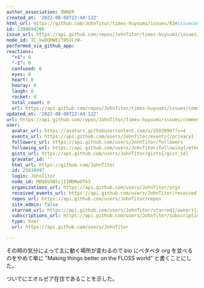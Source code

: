 ```yaml
---
author_association: OWNER
created_at: '2022-08-08T22:44:12Z'
html_url: https://github.com/JohnTitor/times-huyuumi/issues/83#issuecomment-1208694206
id: 1208694206
issue_url: https://api.github.com/repos/JohnTitor/times-huyuumi/issues/83
node_id: IC_kwDOHWEcT85ICzW-
performed_via_github_app: 
reactions:
  "+1": 0
  "-1": 0
  confused: 0
  eyes: 0
  heart: 0
  hooray: 0
  laugh: 0
  rocket: 0
  total_count: 0
  url: https://api.github.com/repos/JohnTitor/times-huyuumi/issues/comments/1208694206/reactions
updated_at: '2022-08-08T22:44:12Z'
url: https://api.github.com/repos/JohnTitor/times-huyuumi/issues/comments/1208694206
user:
  avatar_url: https://avatars.githubusercontent.com/u/25030997?v=4
  events_url: https://api.github.com/users/JohnTitor/events{/privacy}
  followers_url: https://api.github.com/users/JohnTitor/followers
  following_url: https://api.github.com/users/JohnTitor/following{/other_user}
  gists_url: https://api.github.com/users/JohnTitor/gists{/gist_id}
  gravatar_id: ''
  html_url: https://github.com/JohnTitor
  id: 25030997
  login: JohnTitor
  node_id: MDQ6VXNlcjI1MDMwOTk3
  organizations_url: https://api.github.com/users/JohnTitor/orgs
  received_events_url: https://api.github.com/users/JohnTitor/received_events
  repos_url: https://api.github.com/users/JohnTitor/repos
  site_admin: false
  starred_url: https://api.github.com/users/JohnTitor/starred{/owner}{/repo}
  subscriptions_url: https://api.github.com/users/JohnTitor/subscriptions
  type: User
  url: https://api.github.com/users/JohnTitor

---
```

その時の気分によって主に動く場所が変わるので bio にベタベタ org を並べるのをやめて単に "Making things better on the FLOSS world" と書くことにした。

ついでにエオルゼア在住であることを示した。